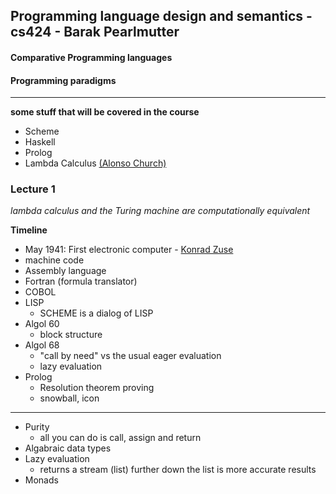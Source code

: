 ## Programming language design and semantics - cs424 - Barak Pearlmutter

#### Comparative Programming languages
#### Programming paradigms

---------------

**some stuff that will be covered in the course**
- Scheme
- Haskell
- Prolog
- Lambda Calculus [(Alonso Church)](https://en.wikipedia.org/wiki/Alonzo_Church)

### Lecture 1

_lambda calculus and the Turing machine are computationally equivalent_

**Timeline**
- May 1941: First electronic computer - [Konrad Zuse](https://en.wikipedia.org/wiki/Konrad_Zuse)
- machine code
- Assembly language
- Fortran (formula translator)
- COBOL
- LISP
    - SCHEME is a dialog of LISP
- Algol 60
    - block structure
- Algol 68
    - "call by need" vs the usual eager evaluation
    - lazy evaluation
- Prolog
    - Resolution theorem proving
    - snowball, icon
    
-----------------
- Purity
    - all you can do is call, assign and return
- Algabraic data types
- Lazy evaluation
    - returns a stream (list) further down the list is more accurate results
- Monads


